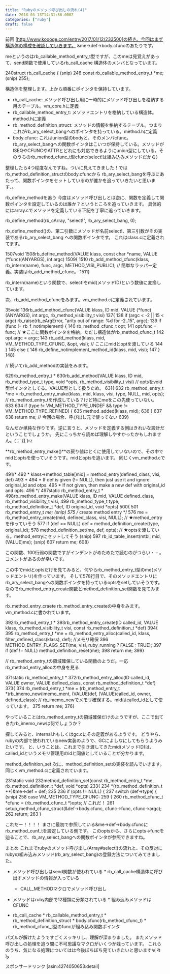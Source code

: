 ```yaml
---
title: "Rubyのメソッド呼び出しの流れ(4)"
date: 2018-03-13T14:31:56.000Z
categories: ["ruby"]
draft: false
---
```


前回 [http://www.koooge.com/entry/2017/01/12/233500]の続き。今回はまず構造体の構成を確認していきます。
&me->def->body.cfuncのあたりです。

meというのはrb_callable_method_entry_t型ですが、このmeは見覚えがあって、send関数で使用しているrb_call_cache
構造体のメンバとなっています。

240struct rb_call_cache {
(snip)
246    const rb_callable_method_entry_t *me;
(snip)
255};


構造体を整理します。上から順番にポインタを保持しています。

 * rb_call_cache: メソッド呼び出し用に一時的にメソッド呼び出しを格納する用のテーブル。vm_core.hに定義
 * rb_callable_method_entry_t: メソッドエントリを格納している構造体。method.hに定義
 * rb_method_definition_struct:
   メソッドの情報を格納するテーブル。つまりこれがrb_ary_select_bangへのポインタを持っている。method.hに定義
 * body.cfunc:
   これはunion型のbodyと、そのメンバcfunc。rb_ary_select_bangへの関数ポインタはこいつが保持している。メソッドがISEQやCFUNCやATTRとどれにも対応できるようにunion型にしている。そのうちのrb_method_cfunc_t型cfunc(select!は組み込みメソッドだから）

整理したら4つ程度なんですね。ついに見えてきました！ではrb_method_definition_structのbody.cfuncから
rb_ary_select_bangを呼ぶにあたって、関数ポインタをセットしているのが誰かを追っていきたいと思います、。

rb_define_methodを追う
今度はメソッド呼び出しとは逆に、関数を定義して関数ポインタを設定しているのは誰か？というところを追っていきます。
具体的にはarray.cでメソッドを定義している下記を丁寧に追っていきます。

rb_define_method(rb_cArray, "select!", rb_ary_select_bang, 0);


rb_define_method()の、第二引数にメソッドが名前select!、第三引数がその実装であるrb_ary_select_bang
への関数ポインタです。
これはclass.cに定義されてます。

1507void
1508rb_define_method(VALUE klass, const char *name, VALUE (*func)(ANYARGS), int argc)
1509{
1510    rb_add_method_cfunc(klass, rb_intern(name), func, argc, METHOD_VISI_PUBLIC); // 簡単なラッパー定義。実装はrb_add_method_cfunc。
1511}


rb_intern(name)という関数で、select!をmid(メソッドID)という数値に変換しています。

次、rb_add_method_cfuncをみます。vm_method.cに定義されています。

35void
136rb_add_method_cfunc(VALUE klass, ID mid, VALUE (*func)(ANYARGS), int argc, rb_method_visibility_t visi)
137{
138    if (argc < -2 || 15 < argc) rb_raise(rb_eArgError, "arity out of range: %d for -2..15", argc);
139    if (func != rb_f_notimplement) {
140	rb_method_cfunc_t opt;
141	opt.func = func; // ★ここに関数ポインタを格納。ただし構造体がrb_method_cfunc_t
142	opt.argc = argc;
143	rb_add_method(klass, mid, VM_METHOD_TYPE_CFUNC, &opt, visi); // ここにmidとoptを渡している
144    }
145    else {
146	rb_define_notimplement_method_id(klass, mid, visi);
147    }
148}

// 続いてrb_add_methodの実装をみます。

629rb_method_entry_t *
630rb_add_method(VALUE klass, ID mid, rb_method_type_t type, void *opts, rb_method_visibility_t visi) // optsをvoid型ポインタとしてる。VALUE型として扱うため。
631{
632    rb_method_entry_t *me = rb_method_entry_make(klass, mid, klass, visi, type, NULL, mid, opts); // rb_method_entry_tを作成している？けど特にmeをこの先使っていない。
633
634    if (type != VM_METHOD_TYPE_UNDEF && type != VM_METHOD_TYPE_REFINED) {
635	method_added(klass, mid);
636    }
637
638    return me; // 今回の場合、呼び出し元で使ってない
639}


なんだか単純な作りです。逆に言うと、メソッドを定義する側はきれいな設計だということでしょうか。
先にこっちから読めば理解しやすかったかもしれません。(；´Д`)rz

**rb_method_entry_make()**の戻り値はとくに使用していないので、その中でmidとoptsを使っていそうです。midとoptsを追います。
同じくvm_method.cです。

491/*
492 * klass->method_table[mid] = method_entry(defined_class, visi, def)
493 *
494 * If def is given (!= NULL), then just use it and ignore original_id and otps.
495 * If not given, then make a new def with original_id and opts.
496 */
497static rb_method_entry_t *
498rb_method_entry_make(VALUE klass, ID mid, VALUE defined_class, rb_method_visibility_t visi,
499		     rb_method_type_t type, rb_method_definition_t *def, ID original_id, void *opts)
500{
501    rb_method_entry_t *me;
(snip)
575    /* create method entry */
576    me = rb_method_entry_create(mid, defined_class, visi, NULL); // ★method_entryを作っていそう
577    if (def == NULL) def = method_definition_create(type, original_id);
578    method_definition_set(me, def, opts); // ★optsを渡している。method_entryにセットしてそう
(snip)
597    rb_id_table_insert(mtbl, mid, (VALUE)me);
(snip)
607    return me;
608}


この関数、100行弱の関数ですがインデントがめためたで読むのがつらい・・。コメントがあるのが幸いです。

この中でmidとoptsだけを見てみると、何やらrb_method_entry_t型のme(メソッドエントリ)を作っています。
そして578行目で、そのメソッドエントリにrb_ary_select_bangへの関数ポインタを持っているoptsをsetしていそうです。
なのでrb_method_entry_create関数とmethod_definition_set関数を見てみます。

rb_method_entry_craete
rb_method_entry_createの中身をみます。
vm_method.cに書かれています。

392rb_method_entry_t *
393rb_method_entry_create(ID called_id, VALUE klass, rb_method_visibility_t visi, const rb_method_definition_t *def)
394{
395    rb_method_entry_t *me = rb_method_entry_alloc(called_id, klass, filter_defined_class(klass), def); //メモリ確保
396    METHOD_ENTRY_FLAGS_SET(me, visi, ruby_running ? FALSE : TRUE);
397    if (def != NULL) method_definition_reset(me);
398    return me;
399}

// rb_method_entry_tの領域確保している関数のようだ。一応rb_method_entry_allocの中身を見る

371static rb_method_entry_t *
372rb_method_entry_alloc(ID called_id, VALUE owner, VALUE defined_class, const rb_method_definition_t *def)
373{
374    rb_method_entry_t *me = (rb_method_entry_t *)rb_imemo_new(imemo_ment, (VALUE)def, (VALUE)called_id, owner, defined_class); // rb_imemo_newでメモリ確保する。midはcalled_idとして使っています。
375    return me;
376}


やっていることはrb_method_entry_tの領域確保だけのようですが、ここで出てきたrb_imemo_newは何でしょうか？

探してみると、internal.hもしくはgc.cにその定義があるようです。
どうやら、rubyの内部で使われているnew実装のようで、GCによしなにしてもらうようみたいです。
と、いうことは、これまで引き渡してきたmid(メソッドID)は、called_idというメモリ管理用のidと同値としていることが分かります。

method_definition_set
次に、method_definition_setの実装を読んでいきます。同じくvm_method.cに定義されています。

231static void
232method_definition_set(const rb_method_entry_t *me, rb_method_definition_t *def, void *opts)
233{
234    *(rb_method_definition_t **)&me->def = def;
235
236    if (opts != NULL) {
237	switch (def->type) {
(snip)
258	  case VM_METHOD_TYPE_CFUNC:
259	    {
260		rb_method_cfunc_t *cfunc = (rb_method_cfunc_t *)opts; // これだ！
261		setup_method_cfunc_struct(&def->body.cfunc, cfunc->func, cfunc->argc);
262		return;
263	    }


これだー！！！！
まさに最初で参照している&me->def->body.cfuncにrb_method_cunf_tを設定している側です。
このoptsから、さらにopts->funcを辿ることで、rb_ary_select_bangへの関数ポインタが参照できますね。

まとめ
これまでrubyのメソッド呼び出し(Array#select!)の流れと、その反対にrubyの組み込みメソッド(rb_ary_select_bang)の登録方法についてみてきました。

 * メソッド呼び出しはsend関数が使われている * rb_call_cache構造体に呼び出すメソッドの情報が入っている
    * CALL_METHODマクロでメソッド呼び出し
   
   
 * メソッドはruby内部で12種類に分類されている * 組み込みメソッドはCFUNC
   
   
 * rb_call_cache * rb_callable_method_entry_t * rb_method_definition_struct * body.cfunc(rb_method_cfunc_t) * rb_method_cfunc_t型のfuncが組み込み関数ポインタ
            
            
         
         
      
      
   
   

パズルが解けたようですごくスッキリし、理解が深まりました。
またメソッド呼び出しの処理を追う間に不可思議なマクロがいくつか残っています。
これらのうち、気になる処理についてはは今後ぼちぼち見ていきたいと思います٩( ᐛ )و

スポンサードリンク
[asin:4274050653:detail]
